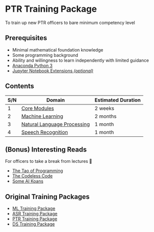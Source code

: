 #   PTR Training Package
To train up new PTR officers to bare minimum competency level


##  Prerequisites
*   Minimal mathematical foundation knowledge
*   Some programming background
*   Ability and willingness to learn independently with limited guidance
*   [Anaconda Python 3](https://www.anaconda.com/distribution/#download-section)
*   [Jupyter Notebook Extensions *(optional)*](https://jupyter-contrib-nbextensions.readthedocs.io/en/latest/)


##  Contents
| S/N | Domain                                                        | Estimated Duration |
| --- | ------------------------------------------------------------- | ------------------ |
| 1   | [Core Modules](core-modules.md)                               | 2 weeks            |
| 2   | [Machine Learning](machine-learning.md)                       | 2 months           |
| 3   | [Natural Language Processing](natural-language-processing.md) | 1 month            |
| 4   | [Speech Recognition](speech-recognition.md)                   | 1 month            |


##  (Bonus) Interesting Reads
For officers to take a break from lectures 🙂
*    [The Tao of Programming](http://www.mit.edu/~xela/tao.html)
*    [The Codeless Code](http://www.thecodelesscode.com/contents)
*    [Some AI Koans](http://catb.org/jargon/html/koans.html)


##  Original Training Packages
*   [ML Training Package](https://www.dropbox.com/s/cqa6g2rrk5at6as/Trainingpackage.docx?dl=0)
*   [ASR Training Package](https://www.dropbox.com/sh/id3pp9wjhasz5rx/AACzS2mVfKeuQbpWTi-TiUNIa?dl=0)
*   [PTR Training Package](https://paper.dropbox.com/doc/TRAINING-PACKAGE-PROPOSED--Ab26FnQEP2M97go1v6fVlYILAg-QhAnR1gVC6rjrvFLbaD6E)
*   [DS Training Package](https://gist.github.com/shanesoh/6ec2a65187638b32448be82222a754ce)
